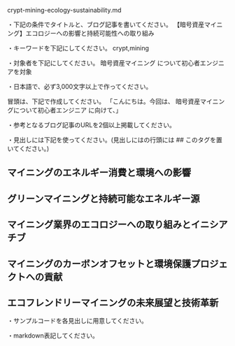 crypt-mining-ecology-sustainability.md

・下記の条件でタイトルと、ブログ記事を書いてください。
【暗号資産マイニング】エコロジーへの影響と持続可能性への取り組み

・キーワードを下記にしてください。
crypt,mining

・対象者を下記にしてください。
  暗号資産マイニング について初心者エンジニアを対象


・日本語で、必ず3,000文字以上で作ってください。

冒頭は、下記で作成してください。
「こんにちは。今回は、
暗号資産マイニングについて初心者エンジニア
に向けて、」

・参考となるブログ記事のURLを2個以上掲載してください。

・見出しには下記を使ってください。(見出しにはの行頭には ## このタグを置いてください。)
## マイニングのエネルギー消費と環境への影響
## グリーンマイニングと持続可能なエネルギー源
## マイニング業界のエコロジーへの取り組みとイニシアチブ
## マイニングのカーボンオフセットと環境保護プロジェクトへの貢献
## エコフレンドリーマイニングの未来展望と技術革新

・サンプルコードを各見出しに用意してください。

・markdown表記してください。

